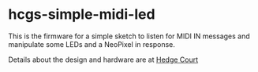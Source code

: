 # hcgs-simple-midi-led

This is the firmware for a simple sketch to listen for MIDI IN messages and manipulate some LEDs and a NeoPixel in response.

Details about the design and hardware are at [Hedge Court](https://www.hedgecourt.com/robots/grumpenspiel/simple-midi-led)
